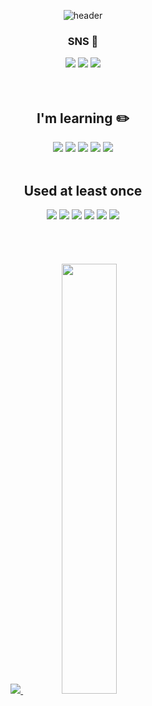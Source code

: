<div align="center">
  
<!-- ![header](https://capsule-render.vercel.app/api?type=Waving&text=Hello&color=BFBFFF&fontColor=e7e8ec&fontSize=50&animation=fadeIn&fontAlignY=35&height=200&section=header)
-->

![header](https://capsule-render.vercel.app/api?type=waving&color=gradient&height=120&animation=fadeIn&section=footer&text=Welcome&fontAlign=70)


### SNS :ghost:


<img src="https://img.shields.io/badge/Instagram-E4405F?style=for-the-badge&logo=Instagram&logoColor=white">
<img src="https://img.shields.io/badge/github-181717?style=for-the-badge&logo=github&logoColor=white">
<img src="https://img.shields.io/badge/Naver-03C75A?style=for-the-badge&logo=Naver&logoColor=white">


<br/>
<br/>
<br/>


## I'm learning :pencil2:
<img src="https://img.shields.io/badge/Python-3776AB?style=for-the-badge&logo=Python&logoColor=white">
<img src="https://img.shields.io/badge/Django-092E20?style=for-the-badge&logo=Django&logoColor=white">
<img src="https://img.shields.io/badge/JAVA-007396?style=for-the-badge&logo=java&logoColor=white">
<img src="https://img.shields.io/badge/Spring-6DB33F?style=for-the-badge&logo=Spring&logoColor=white">
<img src="https://img.shields.io/badge/IntelliJ IDEA-000000?style=for-the-badge&logo=IntelliJ IDEA&logoColor=white">

<br/>
<br/>

## Used at least once
<img src="https://img.shields.io/badge/AWS-232F3E?style=for-the-badge&logo=Amazon AWS&logoColor=white">
<img src="https://img.shields.io/badge/HTML-E34F26?style=for-the-badge&logo=HTML5&logoColor=white">
<img src="https://img.shields.io/badge/SQLite-003B57?style=for-the-badge&logo=SQLite&logoColor=white">
<img src="https://img.shields.io/badge/Ubuntu-E95420?style=for-the-badge&logo=Ubuntu&logoColor=white">
<img src="https://img.shields.io/badge/MySQL-4479A1?style=for-the-badge&logo=MySQL&logoColor=white">
<img src="https://img.shields.io/badge/MariaDB-003545?style=for-the-badge&logo=MariaDB&logoColor=white">



<br/>
<br/>
<br/>
<br/>
<br/>


<!-- ![Anurag's GitHub stats](https://github-readme-stats.vercel.app/api?username=hyobin-yang&show_icons=true&theme=algolia)
![Top Langs](https://github-readme-stats.vercel.app/api/top-langs/?username=hyobin-yang&layout=compact&theme=synthwave)
-->

<a href="s">
  <img src="https://github-readme-stats.vercel.app/api/top-langs/?username=hyobin-yang&exclude_repo=dkssud8150.github.io&layout=compact&theme=tokyonight" />
</a>
<a href="s">
  <img src="https://github-readme-stats.vercel.app/api?username=hyobin-yang&theme=tokyonight&show_icons=true" width="42%" />
</a>



</div>

